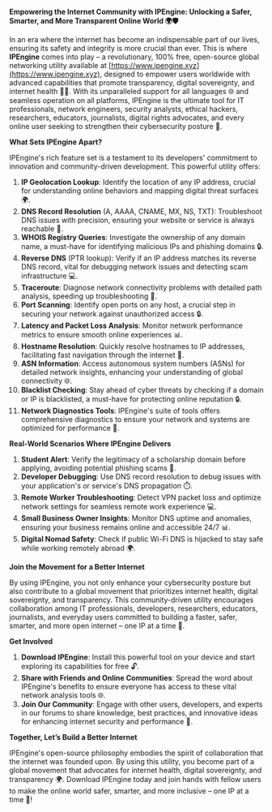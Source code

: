 **Empowering the Internet Community with IPEngine: Unlocking a Safer, Smarter, and More Transparent Online World 🌍🛡️**

In an era where the internet has become an indispensable part of our lives, ensuring its safety and integrity is more crucial than ever. This is where **IPEngine** comes into play – a revolutionary, 100% free, open-source global networking utility available at [https://www.ipengine.xyz](https://www.ipengine.xyz), designed to empower users worldwide with advanced capabilities that promote transparency, digital sovereignty, and internet health 📡🚀. With its unparalleled support for all languages 🌐 and seamless operation on all platforms, IPEngine is the ultimate tool for IT professionals, network engineers, security analysts, ethical hackers, researchers, educators, journalists, digital rights advocates, and every online user seeking to strengthen their cybersecurity posture 🔐.

**What Sets IPEngine Apart?**

IPEngine's rich feature set is a testament to its developers' commitment to innovation and community-driven development. This powerful utility offers:

1. **IP Geolocation Lookup**: Identify the location of any IP address, crucial for understanding online behaviors and mapping digital threat surfaces 🌍.
2. **DNS Record Resolution** (A, AAAA, CNAME, MX, NS, TXT): Troubleshoot DNS issues with precision, ensuring your website or service is always reachable 📡.
3. **WHOIS Registry Queries**: Investigate the ownership of any domain name, a must-have for identifying malicious IPs and phishing domains 🔒.
4. **Reverse DNS** (PTR lookup): Verify if an IP address matches its reverse DNS record, vital for debugging network issues and detecting scam infrastructure 💻.
5. **Traceroute**: Diagnose network connectivity problems with detailed path analysis, speeding up troubleshooting 🚀.
6. **Port Scanning**: Identify open ports on any host, a crucial step in securing your network against unauthorized access 🔒.
7. **Latency and Packet Loss Analysis**: Monitor network performance metrics to ensure smooth online experiences 📊.
8. **Hostname Resolution**: Quickly resolve hostnames to IP addresses, facilitating fast navigation through the internet 📍.
9. **ASN Information**: Access autonomous system numbers (ASNs) for detailed network insights, enhancing your understanding of global connectivity 🌐.
10. **Blacklist Checking**: Stay ahead of cyber threats by checking if a domain or IP is blacklisted, a must-have for protecting online reputation 🔒.
11. **Network Diagnostics Tools**: IPEngine's suite of tools offers comprehensive diagnostics to ensure your network and systems are optimized for performance 🚀.

**Real-World Scenarios Where IPEngine Delivers**

1. **Student Alert**: Verify the legitimacy of a scholarship domain before applying, avoiding potential phishing scams 📝.
2. **Developer Debugging**: Use DNS record resolution to debug issues with your application's or service's DNS propagation ⏱️.
3. **Remote Worker Troubleshooting**: Detect VPN packet loss and optimize network settings for seamless remote work experience 💻.
4. **Small Business Owner Insights**: Monitor DNS uptime and anomalies, ensuring your business remains online and accessible 24/7 📊.
5. **Digital Nomad Safety**: Check if public Wi-Fi DNS is hijacked to stay safe while working remotely abroad 🌍.

**Join the Movement for a Better Internet**

By using IPEngine, you not only enhance your cybersecurity posture but also contribute to a global movement that prioritizes internet health, digital sovereignty, and transparency. This community-driven utility encourages collaboration among IT professionals, developers, researchers, educators, journalists, and everyday users committed to building a faster, safer, smarter, and more open internet – one IP at a time 🚀.

**Get Involved**

1. **Download IPEngine**: Install this powerful tool on your device and start exploring its capabilities for free 🔓.
2. **Share with Friends and Online Communities**: Spread the word about IPEngine's benefits to ensure everyone has access to these vital network analysis tools 🌐.
3. **Join Our Community**: Engage with other users, developers, and experts in our forums to share knowledge, best practices, and innovative ideas for enhancing internet security and performance 💬.

**Together, Let’s Build a Better Internet**

IPEngine's open-source philosophy embodies the spirit of collaboration that the internet was founded upon. By using this utility, you become part of a global movement that advocates for internet health, digital sovereignty, and transparency 🌍. Download IPEngine today and join hands with fellow users to make the online world safer, smarter, and more inclusive – one IP at a time 💪!